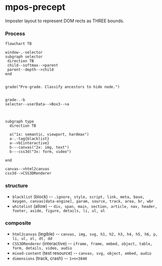 # mpos-precept
Imposter layout to represent DOM rects as THREE bounds.

### Process
```mermaid
flowchart TB

window-.-selector
subgraph selector
 direction TB
 child--softmax-->parent
 parent--depth-->child
end


grade("Pre-grade. Classify ancestors to hide node.")
  

grade-.-b
selector--userData-->Box3-->a



subgraph type
  direction TB

  a("1x: semantic, viewport, hardmax")
  a-.-tag{blacklist}
  a-->b{interactive}
  b---canvas("2x: img, text")
  b---css3d("3x: form, video")

end

canvas-->html2canvas
css3d-->CSS3DRenderer
```

### structure 
- `blacklist` (block) -- `.ignore, style, script, link, meta, base, keygen, canvas[data-engine], param, source, track, area, br, wbr`
- `whitelist` (allow) -- `div, span, main, section, article, nav, header, footer, aside, figure, details, li, ul, ol`
### composite
- `html2canvas` (legible) -- `canvas, img, svg, h1, h2, h3, h4, h5, h6, p, li, ul, ol, dt, dd`
- `CSS3DRenderer` (interactive) -- `iframe, frame, embed, object, table, form, details, video, audio`
- `mixed-content` (test resource) -- `canvas, svg, object, embed, audio`
- `dimensions` (track, crash) -- `1>n<3840`
